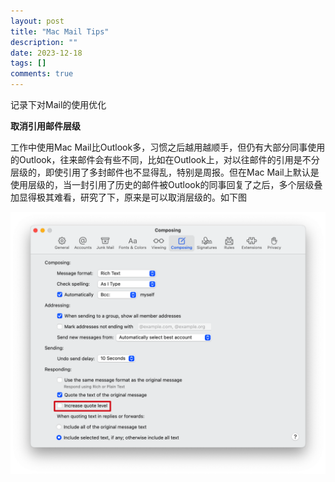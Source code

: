 ```yaml
---
layout: post
title: "Mac Mail Tips"
description: ""
date: 2023-12-18
tags: []
comments: true
---
```


记录下对Mail的使用优化

**取消引用邮件层级**

工作中使用Mac Mail比Outlook多，习惯之后越用越顺手，但仍有大部分同事使用的Outlook，往来邮件会有些不同，比如在Outlook上，对以往邮件的引用是不分层级的，即使引用了多封邮件也不显得乱，特别是周报。但在Mac Mail上默认是使用层级的，当一封引用了历史的邮件被Outlook的同事回复了之后，多个层级叠加显得极其难看，研究了下，原来是可以取消层级的。如下图

![mail_setting](/assets/img/mail-setting.png)

